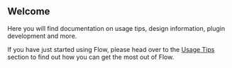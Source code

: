## Welcome
Here you will find documentation on usage tips, design information, plugin development and more.

If you have just started using Flow, please head over to the [Usage Tips](/usage-tips.md) section to find out how you can get the most out of Flow.
